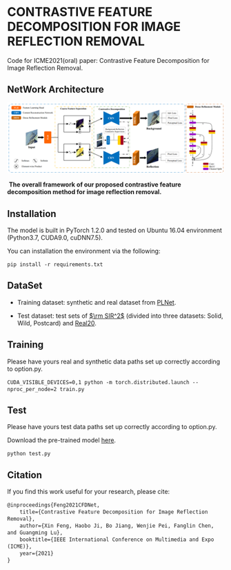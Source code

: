 # CONTRASTIVE FEATURE DECOMPOSITION FOR IMAGE REFLECTION REMOVAL  

Code for ICME2021(oral) paper: Contrastive Feature Decomposition for Image Reflection Removal.

## NetWork Architecture

![](image/Network.png)

​                          **The overall framework of our proposed contrastive feature decomposition method for image reflection removal.**

## Installation

The model is built in PyTorch 1.2.0 and tested on Ubuntu 16.04 environment (Python3.7, CUDA9.0, cuDNN7.5).

You can installation the environment via the following:

```
pip install -r requirements.txt
```

## DataSet

- Training dataset: synthetic and real dataset from [PLNet](https://drive.google.com/drive/folders/1NYGL3wQ2pRkwfLMcV2zxXDV8JRSoVxwA).

- Test dataset: test sets of  [$\rm SIR^2$](http://rose1.ntu.edu.sg/Datasets/sir2Benchmark.asp) (divided into three datasets: Solid, Wild, Postcard) and [Real20](https://github.com/ceciliavision/perceptual-reflection-removal).

## Training

Please have yours real and synthetic data paths set up correctly according to option.py.

```
CUDA_VISIBLE_DEVICES=0,1 python -m torch.distributed.launch --nproc_per_node=2 train.py
```

## Test

Please have yours test data paths set up correctly according to option.py.

Download the pre-trained model [here](https://drive.google.com/drive/folders/1qe9PMOXtFHygm6_lwayHQc9HFYiq4u9h?usp=sharing).

```
python test.py
```

## Citation

If you find this work useful for your research, please cite:

```
@inproceedings{Feng2021CFDNet,
    title={Contrastive Feature Decomposition for Image Reflection Removal},
    author={Xin Feng, Haobo Ji, Bo Jiang, Wenjie Pei, Fanglin Chen, and Guangming Lu},
    booktitle={IEEE International Conference on Multimedia and Expo (ICME)},
    year={2021}
}
```

